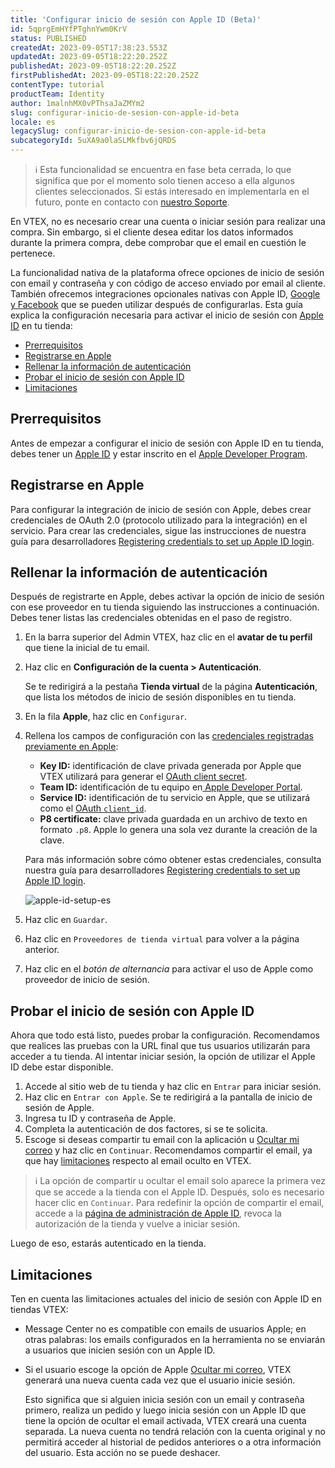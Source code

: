 ```yaml
---
title: 'Configurar inicio de sesión con Apple ID (Beta)'
id: 5qprgEmHYfPTghnYwm0KrV
status: PUBLISHED
createdAt: 2023-09-05T17:38:23.553Z
updatedAt: 2023-09-05T18:22:20.252Z
publishedAt: 2023-09-05T18:22:20.252Z
firstPublishedAt: 2023-09-05T18:22:20.252Z
contentType: tutorial
productTeam: Identity
author: 1malnhMX0vPThsaJaZMYm2
slug: configurar-inicio-de-sesion-con-apple-id-beta
locale: es
legacySlug: configurar-inicio-de-sesion-con-apple-id-beta
subcategoryId: 5uXA9a0laSLMkfbv6jQRDS
---
```


>ℹ️ Esta funcionalidad se encuentra en fase beta cerrada, lo que significa que por el momento solo tienen acceso a ella algunos clientes seleccionados. Si estás interesado en implementarla en el futuro, ponte en contacto con [nuestro Soporte](https://help.vtex.com/es/support).

En VTEX, no es necesario crear una cuenta o iniciar sesión para realizar una compra. Sin embargo, si el cliente desea editar los datos informados durante la primera compra, debe comprobar que el email en cuestión le pertenece.

La funcionalidad nativa de la plataforma ofrece opciones de inicio de sesión con email y contraseña y con código de acceso enviado por email al cliente. También ofrecemos integraciones opcionales nativas con Apple ID, [Google y Facebook](https://help.vtex.com/es/tutorial/integracion-google-y-facebook-en-smartcheckout--tutorials_513) que se pueden utilizar después de configurarlas. Esta guía explica la configuración necesaria para activar el inicio de sesión con [Apple ID](https://support.apple.com/es-mx/apple-id) en tu tienda:

- [Prerrequisitos](#prerrequisitos)
- [Registrarse en Apple](#registrarse-en-apple)
- [Rellenar la información de autenticación](#rellenar-la-informacion-de-autenticacion)
- [Probar el inicio de sesión con Apple ID](#probar-el-inicio-de-sesion-con-apple-id)
- [Limitaciones](#limitaciones)

## Prerrequisitos

Antes de empezar a configurar el inicio de sesión con Apple ID en tu tienda, debes tener un [Apple ID](https://support.apple.com/es-mx/apple-id) y estar inscrito en el [Apple Developer Program](https://developer.apple.com/programs/).

## Registrarse en Apple

Para configurar la integración de inicio de sesión con Apple, debes crear credenciales de OAuth 2.0 (protocolo utilizado para la integración) en el servicio. Para crear las credenciales, sigue las instrucciones de nuestra guía para desarrolladores [Registering credentials to set up Apple ID login](https://developers.vtex.com/docs/guides/registering-credentials-to-set-up-apple-id-login).

## Rellenar la información de autenticación

Después de registrarte en Apple, debes activar la opción de inicio de sesión con ese proveedor en tu tienda siguiendo las instrucciones a continuación. Debes tener listas las credenciales obtenidas en el paso de registro.

1. En la barra superior del Admin VTEX, haz clic en el **avatar de tu perfil** que tiene la inicial de tu email.
2. Haz clic en **Configuración de la cuenta > Autenticación**.

    Se te redirigirá a la pestaña **Tienda virtual** de la página **Autenticación**, que lista los métodos de inicio de sesión disponibles en tu tienda.

3. En la fila **Apple**, haz clic en `Configurar`.
4. Rellena los campos de configuración con las [credenciales registradas previamente en Apple](#registrarse-en-apple):

    - **Key ID:** identificación de clave privada generada por Apple que VTEX utilizará para generar el [OAuth client secret](https://www.oauth.com/oauth2-servers/client-registration/client-id-secret/).
    - **Team ID:** identificación de tu equipo en[ Apple Developer Portal](https://developer.apple.com/).
    - **Service ID:** identificación de tu servicio en Apple, que se utilizará como el [OAuth `client_id`](https://www.oauth.com/oauth2-servers/client-registration/client-id-secret/).
    - **P8 certificate:** clave privada guardada en un archivo de texto en formato `.p8`. Apple lo genera una sola vez durante la creación de la clave.

    Para más información sobre cómo obtener estas credenciales, consulta nuestra guía para desarrolladores [Registering credentials to set up Apple ID login](https://developers.vtex.com/docs/guides/registering-credentials-to-set-up-apple-id-login).

    ![apple-id-setup-es](https://images.ctfassets.net/alneenqid6w5/3llgZRzP1yyUiqgZjagXyT/83719fc4ecc831b785e06d485eb13188/apple-id-setup-pt.png)

5. Haz clic en `Guardar`.
6. Haz clic en `Proveedores de tienda virtual` para volver a la página anterior.
7. Haz clic en el _botón de alternancia_ <i class="fas fa-toggle-on"></i> para activar el uso de Apple como proveedor de inicio de sesión.

## Probar el inicio de sesión con Apple ID

Ahora que todo está listo, puedes probar la configuración. Recomendamos que realices las pruebas con la URL final que tus usuarios utilizarán para acceder a tu tienda. Al intentar iniciar sesión, la opción de utilizar el Apple ID debe estar disponible.

1. Accede al sitio web de tu tienda y haz clic en `Entrar` para iniciar sesión.
2. Haz clic en `Entrar con Apple`. Se te redirigirá a la pantalla de inicio de sesión de Apple.
3. Ingresa tu ID y contraseña de Apple.
4. Completa la autenticación de dos factores, si se te solicita.
5. Escoge si deseas compartir tu email con la aplicación u [Ocultar mi correo](https://support.apple.com/es-mx/HT210425) y haz clic en `Continuar`. Recomendamos compartir el email, ya que hay [limitaciones](#limitaciones) respecto al email oculto en VTEX.

>ℹ️ La opción de compartir u ocultar el email solo aparece la primera vez que se accede a la tienda con el Apple ID. Después, solo es necesario hacer clic en `Continuar`. Para redefinir la opción de compartir el email, accede a la [página de administración de Apple ID](https://appleid.apple.com/mx/), revoca la autorización de la tienda y vuelve a iniciar sesión.

Luego de eso, estarás autenticado en la tienda.

## Limitaciones

Ten en cuenta las limitaciones actuales del inicio de sesión con Apple ID en tiendas VTEX:

- Message Center no es compatible con emails de usuarios Apple; en otras palabras: los emails configurados en la herramienta no se enviarán a usuarios que inicien sesión con un Apple ID.
- Si el usuario escoge la opción de Apple [Ocultar mi correo](https://support.apple.com/es-mx/HT210425), VTEX generará una nueva cuenta cada vez que el usuario inicie sesión.

    Esto significa que si alguien inicia sesión con un email y contraseña primero, realiza un pedido y luego inicia sesión con un Apple ID que tiene la opción de ocultar el email activada, VTEX creará una cuenta separada. La nueva cuenta no tendrá relación con la cuenta original y no permitirá acceder al historial de pedidos anteriores o a otra información del usuario. Esta acción no se puede deshacer.
